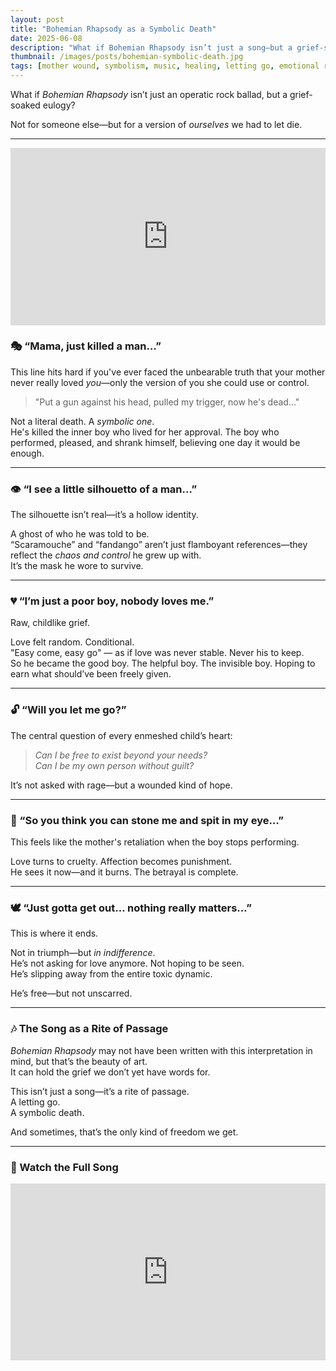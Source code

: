 ```yaml
---
layout: post
title: "Bohemian Rhapsody as a Symbolic Death"
date: 2025-06-08
description: "What if Bohemian Rhapsody isn’t just a song—but a grief-soaked farewell to the boy who tried to be loved by someone who never could?"
thumbnail: /images/posts/bohemian-symbolic-death.jpg
tags: [mother wound, symbolism, music, healing, letting go, emotional rebirth]
---
```


What if *Bohemian Rhapsody* isn’t just an operatic rock ballad, but a grief-soaked eulogy?

Not for someone else—but for a version of *ourselves* we had to let die.

---

<div style="position: relative; padding-bottom: 56.25%; height: 0; overflow: hidden;">
  <iframe src="https://www.youtube.com/embed/fJ9rUzIMcZQ" frameborder="0" allowfullscreen style="position: absolute; top:0; left: 0; width: 100%; height: 100%;"></iframe>
</div>

### 🎭 “Mama, just killed a man…”

This line hits hard if you've ever faced the unbearable truth that your mother never really loved *you*—only the version of you she could use or control.

> "Put a gun against his head, pulled my trigger, now he's dead..."

Not a literal death. A *symbolic one*.  
He's killed the inner boy who lived for her approval. The boy who performed, pleased, and shrank himself, believing one day it would be enough.

---

### 👁 “I see a little silhouetto of a man…”

The silhouette isn’t real—it’s a hollow identity.

A ghost of who he was told to be.  
“Scaramouche” and “fandango” aren’t just flamboyant references—they reflect the *chaos and control* he grew up with.  
It’s the mask he wore to survive.

---

### 💔 “I’m just a poor boy, nobody loves me.”

Raw, childlike grief.

Love felt random. Conditional.  
"Easy come, easy go" — as if love was never stable. Never his to keep.  
So he became the good boy. The helpful boy. The invisible boy. Hoping to earn what should’ve been freely given.

---

### 🔓 “Will you let me go?”

The central question of every enmeshed child’s heart:

> *Can I be free to exist beyond your needs?*  
> *Can I be my own person without guilt?*

It’s not asked with rage—but a wounded kind of hope.

---

### 💢 “So you think you can stone me and spit in my eye…”

This feels like the mother's retaliation when the boy stops performing.

Love turns to cruelty. Affection becomes punishment.  
He sees it now—and it burns. The betrayal is complete.

---

### 🕊 “Just gotta get out… nothing really matters…”

This is where it ends.

Not in triumph—but *in indifference*.  
He’s not asking for love anymore. Not hoping to be seen.  
He’s slipping away from the entire toxic dynamic.

He’s free—but not unscarred.

---

### 🎶 The Song as a Rite of Passage

*Bohemian Rhapsody* may not have been written with this interpretation in mind, but that’s the beauty of art.  
It can hold the grief we don’t yet have words for.

This isn’t just a song—it’s a rite of passage.  
A letting go.  
A symbolic death.

And sometimes, that’s the only kind of freedom we get.

---

### 🎥 Watch the Full Song

<div style="position: relative; padding-bottom: 56.25%; height: 0; overflow: hidden;">
  <iframe src="https://www.youtube.com/embed/fJ9rUzIMcZQ" frameborder="0" allowfullscreen style="position: absolute; top:0; left: 0; width: 100%; height: 100%;"></iframe>
</div>